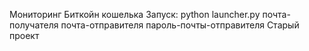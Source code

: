 Мониторинг Биткойн кошелька
Запуск: python launcher.py почта-получателя почта-отправителя пароль-почты-отправителя
Старый проект
